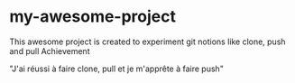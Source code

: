 # my-awesome-project
This awesome project is created to experiment git notions like clone, push and pull
Achievement 

"J'ai réussi à faire clone, pull et je m'apprête à faire push"